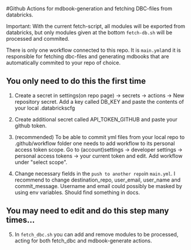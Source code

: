 #Github Actions for mdbook-generation and fetching DBC-files from databricks.

Important: With the current fetch-script, all modules will be exported from databricks, but only modules given at the bottom `fetch-db.sh` will be processed and commited.

There is only one workflow connected to this repo. It is `main.yml`and it is responsible for fetching dbc-files and generating mdbooks that are automatically commited to your repo of choice. 

## You only need to do this the first time
1. Create a secret in settings(on repo page) ->  secrets -> actions -> New repository secret. 
Add a key called DB_KEY and paste the contents of your local .databrickscfg
2. Create additional secret called API_TOKEN_GITHUB and paste your github token.

3. (recommended) To be able to commit yml files from your local repo  to .github/workflow folder one needs to add workflow to its personal access token scope. Go to (account)settings -> developer settings -> personal access tokens -> your current token and edit. Add workflow under "select scope".
4. Change necessary fields in the `push to another repo`in `main.yml`. I recommend to change destination_repo, user_email, user_name and commit_message. Username and email could possibly be masked by using env variables. Should find something in docs. 

## You may need to edit and do this step many times...

5. In `fetch_dbc.sh` you can add and remove modules to be processed, acting for both fetch_dbc and mdbook-generate actions.


